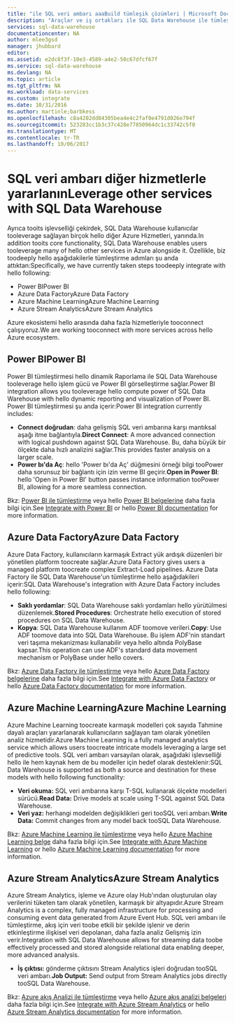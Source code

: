 ```yaml
---
title: "ile SQL veri ambarı aaaBuild tümleşik çözümleri | Microsoft Docs"
description: "Araçlar ve iş ortakları ile SQL Data Warehouse ile tümleştirme çözümleri. "
services: sql-data-warehouse
documentationcenter: NA
author: mlee3gsd
manager: jhubbard
editor: 
ms.assetid: e2dc8f3f-10e3-4589-a4e2-50c67dfcf67f
ms.service: sql-data-warehouse
ms.devlang: NA
ms.topic: article
ms.tgt_pltfrm: NA
ms.workload: data-services
ms.custom: integrate
ms.date: 10/31/2016
ms.author: martinle;barbkess
ms.openlocfilehash: c8a4202dd84305bea4e4c2faf0e4791d026e794f
ms.sourcegitcommit: 523283cc1b3c37c428e77850964dc1c33742c5f0
ms.translationtype: MT
ms.contentlocale: tr-TR
ms.lasthandoff: 10/06/2017
---
```

# <a name="leverage-other-services-with-sql-data-warehouse"></a><span data-ttu-id="1ce12-103">SQL veri ambarı diğer hizmetlerle yararlanın</span><span class="sxs-lookup"><span data-stu-id="1ce12-103">Leverage other services with SQL Data Warehouse</span></span>
<span data-ttu-id="1ce12-104">Ayrıca tooits işlevselliği çekirdek, SQL Data Warehouse kullanıcılar tooleverage sağlayan birçok hello diğer Azure Hizmetleri, yanında.</span><span class="sxs-lookup"><span data-stu-id="1ce12-104">In addition tooits core functionality, SQL Data Warehouse enables users tooleverage many of hello other services in Azure alongside it.</span></span>  <span data-ttu-id="1ce12-105">Özellikle, biz toodeeply hello aşağıdakilerle tümleştirme adımları şu anda attıktan:</span><span class="sxs-lookup"><span data-stu-id="1ce12-105">Specifically, we have currently taken steps toodeeply integrate with hello following:</span></span>

* <span data-ttu-id="1ce12-106">Power BI</span><span class="sxs-lookup"><span data-stu-id="1ce12-106">Power BI</span></span>
* <span data-ttu-id="1ce12-107">Azure Data Factory</span><span class="sxs-lookup"><span data-stu-id="1ce12-107">Azure Data Factory</span></span>
* <span data-ttu-id="1ce12-108">Azure Machine Learning</span><span class="sxs-lookup"><span data-stu-id="1ce12-108">Azure Machine Learning</span></span>
* <span data-ttu-id="1ce12-109">Azure Stream Analytics</span><span class="sxs-lookup"><span data-stu-id="1ce12-109">Azure Stream Analytics</span></span>

<span data-ttu-id="1ce12-110">Azure ekosistemi hello arasında daha fazla hizmetleriyle tooconnect çalışıyoruz.</span><span class="sxs-lookup"><span data-stu-id="1ce12-110">We are working tooconnect with more services across hello Azure ecosystem.</span></span>

## <a name="power-bi"></a><span data-ttu-id="1ce12-111">Power BI</span><span class="sxs-lookup"><span data-stu-id="1ce12-111">Power BI</span></span>
<span data-ttu-id="1ce12-112">Power BI tümleştirmesi hello dinamik Raporlama ile SQL Data Warehouse tooleverage hello işlem gücü ve Power BI görselleştirme sağlar.</span><span class="sxs-lookup"><span data-stu-id="1ce12-112">Power BI integration allows you tooleverage hello compute power of SQL Data Warehouse with hello dynamic reporting and visualization of Power BI.</span></span> <span data-ttu-id="1ce12-113">Power BI tümleştirmesi şu anda içerir:</span><span class="sxs-lookup"><span data-stu-id="1ce12-113">Power BI integration currently includes:</span></span>

* <span data-ttu-id="1ce12-114">**Connect doğrudan**: daha gelişmiş SQL veri ambarına karşı mantıksal aşağı itme bağlantıyla.</span><span class="sxs-lookup"><span data-stu-id="1ce12-114">**Direct Connect**: A more advanced connection with logical pushdown against SQL Data Warehouse.</span></span>  <span data-ttu-id="1ce12-115">Bu, daha büyük bir ölçekte daha hızlı analizini sağlar.</span><span class="sxs-lookup"><span data-stu-id="1ce12-115">This provides faster analysis on a larger scale.</span></span>
* <span data-ttu-id="1ce12-116">**Power bı'da Aç**: hello 'Power bı'da Aç' düğmesini örneği bilgi tooPower daha sorunsuz bir bağlantı için izin verme BI geçirir.</span><span class="sxs-lookup"><span data-stu-id="1ce12-116">**Open in Power BI**: hello 'Open in Power BI' button passes instance information tooPower BI, allowing for a more seamless connection.</span></span>

<span data-ttu-id="1ce12-117">Bkz: [Power BI ile tümleştirme](sql-data-warehouse-integrate-power-bi.md) veya hello [Power BI belgelerine](http://blogs.msdn.com/b/powerbi/archive/2015/06/24/exploring-azure-sql-data-warehouse-with-power-bi.aspx) daha fazla bilgi için.</span><span class="sxs-lookup"><span data-stu-id="1ce12-117">See [Integrate with Power BI](sql-data-warehouse-integrate-power-bi.md) or hello [Power BI documentation](http://blogs.msdn.com/b/powerbi/archive/2015/06/24/exploring-azure-sql-data-warehouse-with-power-bi.aspx) for more information.</span></span>

## <a name="azure-data-factory"></a><span data-ttu-id="1ce12-118">Azure Data Factory</span><span class="sxs-lookup"><span data-stu-id="1ce12-118">Azure Data Factory</span></span>
<span data-ttu-id="1ce12-119">Azure Data Factory, kullanıcıların karmaşık Extract yük ardışık düzenleri bir yönetilen platform toocreate sağlar.</span><span class="sxs-lookup"><span data-stu-id="1ce12-119">Azure Data Factory gives users a managed platform toocreate complex Extract-Load pipelines.</span></span>  <span data-ttu-id="1ce12-120">Azure Data Factory ile SQL Data Warehouse'un tümleştirme hello aşağıdakileri içerir:</span><span class="sxs-lookup"><span data-stu-id="1ce12-120">SQL Data Warehouse's integration with Azure Data Factory includes hello following:</span></span>

* <span data-ttu-id="1ce12-121">**Saklı yordamlar**: SQL Data Warehouse saklı yordamları hello yürütülmesi düzenlemek.</span><span class="sxs-lookup"><span data-stu-id="1ce12-121">**Stored Procedures**: Orchestrate hello execution of stored procedures on SQL Data Warehouse.</span></span>
* <span data-ttu-id="1ce12-122">**Kopya**: SQL Data Warehouse kullanım ADF toomove verileri.</span><span class="sxs-lookup"><span data-stu-id="1ce12-122">**Copy**: Use ADF toomove data into SQL Data Warehouse.</span></span>  <span data-ttu-id="1ce12-123">Bu işlem ADF'nin standart veri taşıma mekanizması kullanabilir veya hello altında PolyBase kapsar.</span><span class="sxs-lookup"><span data-stu-id="1ce12-123">This operation can use ADF's standard data movement mechanism or PolyBase under hello covers.</span></span> 

<span data-ttu-id="1ce12-124">Bkz: [Azure Data Factory ile tümleştirme](sql-data-warehouse-integrate-azure-data-factory.md) veya hello [Azure Data Factory belgelerine](https://azure.microsoft.com/documentation/services/data-factory/) daha fazla bilgi için.</span><span class="sxs-lookup"><span data-stu-id="1ce12-124">See [Integrate with Azure Data Factory](sql-data-warehouse-integrate-azure-data-factory.md) or hello [Azure Data Factory documentation](https://azure.microsoft.com/documentation/services/data-factory/) for more information.</span></span>

## <a name="azure-machine-learning"></a><span data-ttu-id="1ce12-125">Azure Machine Learning</span><span class="sxs-lookup"><span data-stu-id="1ce12-125">Azure Machine Learning</span></span>
<span data-ttu-id="1ce12-126">Azure Machine Learning toocreate karmaşık modelleri çok sayıda Tahmine dayalı araçları yararlanarak kullanıcıların sağlayan tam olarak yönetilen analiz hizmetidir.</span><span class="sxs-lookup"><span data-stu-id="1ce12-126">Azure Machine Learning is a fully managed analytics service which allows users toocreate intricate models leveraging a large set of predictive tools.</span></span>  <span data-ttu-id="1ce12-127">SQL veri ambarı varsayılan olarak, aşağıdaki işlevselliği hello ile hem kaynak hem de bu modeller için hedef olarak desteklenir:</span><span class="sxs-lookup"><span data-stu-id="1ce12-127">SQL Data Warehouse is supported as both a source and destination for these models with hello following functionality:</span></span>

* <span data-ttu-id="1ce12-128">**Veri okuma:** SQL veri ambarına karşı T-SQL kullanarak ölçekte modelleri sürücü.</span><span class="sxs-lookup"><span data-stu-id="1ce12-128">**Read Data:** Drive models at scale using T-SQL against SQL Data Warehouse.</span></span>
* <span data-ttu-id="1ce12-129">**Veri yaz:** herhangi modelden değişiklikleri geri tooSQL veri ambarı.</span><span class="sxs-lookup"><span data-stu-id="1ce12-129">**Write Data:** Commit changes from any model back tooSQL Data Warehouse.</span></span>

<span data-ttu-id="1ce12-130">Bkz: [Azure Machine Learning ile tümleştirme](sql-data-warehouse-integrate-azure-machine-learning.md) veya hello [Azure Machine Learning belge](https://azure.microsoft.com/services/machine-learning/) daha fazla bilgi için.</span><span class="sxs-lookup"><span data-stu-id="1ce12-130">See [Integrate with Azure Machine Learning](sql-data-warehouse-integrate-azure-machine-learning.md) or hello [Azure Machine Learning documentation](https://azure.microsoft.com/services/machine-learning/) for more information.</span></span>

## <a name="azure-stream-analytics"></a><span data-ttu-id="1ce12-131">Azure Stream Analytics</span><span class="sxs-lookup"><span data-stu-id="1ce12-131">Azure Stream Analytics</span></span>
<span data-ttu-id="1ce12-132">Azure Stream Analytics, işleme ve Azure olay Hub'ından oluşturulan olay verilerini tüketen tam olarak yönetilen, karmaşık bir altyapıdır.</span><span class="sxs-lookup"><span data-stu-id="1ce12-132">Azure Stream Analytics is a complex, fully managed infrastructure for processing and consuming event data generated from Azure Event Hub.</span></span>  <span data-ttu-id="1ce12-133">SQL veri ambarı ile tümleştirme, akış için veri toobe etkili bir şekilde işlenir ve derin etkinleştirme ilişkisel veri depolanan, daha fazla analiz Gelişmiş izin verir.</span><span class="sxs-lookup"><span data-stu-id="1ce12-133">Integration with SQL Data Warehouse allows for streaming data toobe effectively processed and stored alongside relational data enabling deeper, more advanced analysis.</span></span>  

* <span data-ttu-id="1ce12-134">**İş çıktısı:** gönderme çıktısını Stream Analytics işleri doğrudan tooSQL veri ambarı.</span><span class="sxs-lookup"><span data-stu-id="1ce12-134">**Job Output:** Send output from Stream Analytics jobs directly tooSQL Data Warehouse.</span></span>

<span data-ttu-id="1ce12-135">Bkz: [Azure akış Analizi ile tümleştirme](sql-data-warehouse-integrate-azure-stream-analytics.md) veya hello [Azure akış analizi belgeleri](https://azure.microsoft.com/documentation/services/stream-analytics/) daha fazla bilgi için.</span><span class="sxs-lookup"><span data-stu-id="1ce12-135">See [Integrate with Azure Stream Analytics](sql-data-warehouse-integrate-azure-stream-analytics.md) or hello [Azure Stream Analytics documentation](https://azure.microsoft.com/documentation/services/stream-analytics/) for more information.</span></span>

<!--Image references-->

<!--Article references-->
[development overview]: sql-data-warehouse-overview-develop/

[Azure Data Factory]: sql-data-warehouse-integrate-azure-data-factory.md
[Azure Machine Learning]: sql-data-warehouse-integrate-azure-machine-learning.md
[Azure Stream Analytics]: sql-data-warehouse-integrate-azure-stream-analytics.md
[Power BI]: sql-data-warehouse-integrate-power-bi.md
[Partners]: sql-data-warehouse-partner-business-intelligence.md

<!--MSDN references-->

<!--Other Web references-->
